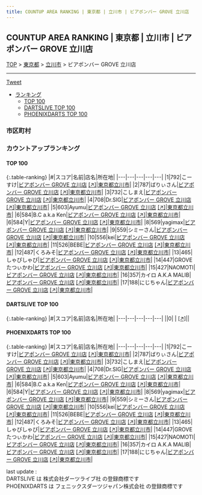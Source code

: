 ```yaml
---
title: COUNTUP AREA RANKING | 東京都 | 立川市 | ビアポンバー GROVE 立川店
---
```

## COUNTUP AREA RANKING | 東京都 | 立川市 | ビアポンバー GROVE 立川店

[TOP](/darts/rank/) > [東京都](/darts/rank/東京都/) > [立川市](/darts/rank/東京都/立川市/) > ビアポンバー GROVE 立川店

___

<a href="https://twitter.com/share?ref_src=twsrc%5Etfw" data-text="COUNTUP AREA RANKING | 東京都立川市ビアポンバー GROVE 立川店" class="twitter-share-button" data-hashtags="DARTSLIVE,PHOENIXDARTS,darts,ダーツ" data-show-count="false">Tweet</a>

* [ランキング](#カウントアップランキング)
    * [TOP 100](#top-100)
    * [DARTSLIVE TOP 100](#dartslive-top-100)
    * [PHOENIXDARTS TOP 100](#phoenixdarts-top-100)

### 市区町村

<ul>

</ul>

### カウントアップランキング

#### TOP 100



{:.table-ranking}
|#|スコア|名前|店名|所在地|
|---|---|---|---|---|
|1|792|<span class="rank-name-pd">こーすけ</span>|<a href="/darts/rank/shops/96516.html">ビアポンバー GROVE 立川店</a> <a href="https://vs.phoenixdarts.com/jp/shop/shopDetailInfo/s_96516?s_seq=96516">[↗]</a>|<a href="/darts/rank/東京都/立川市">東京都立川市</a>|
|2|787|<span class="rank-name-pd">ばりぃさん</span>|<a href="/darts/rank/shops/96516.html">ビアポンバー GROVE 立川店</a> <a href="https://vs.phoenixdarts.com/jp/shop/shopDetailInfo/s_96516?s_seq=96516">[↗]</a>|<a href="/darts/rank/東京都/立川市">東京都立川市</a>|
|3|732|<span class="rank-name-pd">こしまえ</span>|<a href="/darts/rank/shops/96516.html">ビアポンバー GROVE 立川店</a> <a href="https://vs.phoenixdarts.com/jp/shop/shopDetailInfo/s_96516?s_seq=96516">[↗]</a>|<a href="/darts/rank/東京都/立川市">東京都立川市</a>|
|4|708|<span class="rank-name-pd">Dr.SIG</span>|<a href="/darts/rank/shops/96516.html">ビアポンバー GROVE 立川店</a> <a href="https://vs.phoenixdarts.com/jp/shop/shopDetailInfo/s_96516?s_seq=96516">[↗]</a>|<a href="/darts/rank/東京都/立川市">東京都立川市</a>|
|5|603|<span class="rank-name-pd">Ayumu</span>|<a href="/darts/rank/shops/96516.html">ビアポンバー GROVE 立川店</a> <a href="https://vs.phoenixdarts.com/jp/shop/shopDetailInfo/s_96516?s_seq=96516">[↗]</a>|<a href="/darts/rank/東京都/立川市">東京都立川市</a>|
|6|584|<span class="rank-name-pd">B.C a.k.a Ken</span>|<a href="/darts/rank/shops/96516.html">ビアポンバー GROVE 立川店</a> <a href="https://vs.phoenixdarts.com/jp/shop/shopDetailInfo/s_96516?s_seq=96516">[↗]</a>|<a href="/darts/rank/東京都/立川市">東京都立川市</a>|
|6|584|<span class="rank-name-pd">Y</span>|<a href="/darts/rank/shops/96516.html">ビアポンバー GROVE 立川店</a> <a href="https://vs.phoenixdarts.com/jp/shop/shopDetailInfo/s_96516?s_seq=96516">[↗]</a>|<a href="/darts/rank/東京都/立川市">東京都立川市</a>|
|8|569|<span class="rank-name-pd">yagimax</span>|<a href="/darts/rank/shops/96516.html">ビアポンバー GROVE 立川店</a> <a href="https://vs.phoenixdarts.com/jp/shop/shopDetailInfo/s_96516?s_seq=96516">[↗]</a>|<a href="/darts/rank/東京都/立川市">東京都立川市</a>|
|9|559|<span class="rank-name-pd">シミーさん</span>|<a href="/darts/rank/shops/96516.html">ビアポンバー GROVE 立川店</a> <a href="https://vs.phoenixdarts.com/jp/shop/shopDetailInfo/s_96516?s_seq=96516">[↗]</a>|<a href="/darts/rank/東京都/立川市">東京都立川市</a>|
|10|556|<span class="rank-name-pd">kei</span>|<a href="/darts/rank/shops/96516.html">ビアポンバー GROVE 立川店</a> <a href="https://vs.phoenixdarts.com/jp/shop/shopDetailInfo/s_96516?s_seq=96516">[↗]</a>|<a href="/darts/rank/東京都/立川市">東京都立川市</a>|
|11|526|<span class="rank-name-pd">BEBE</span>|<a href="/darts/rank/shops/96516.html">ビアポンバー GROVE 立川店</a> <a href="https://vs.phoenixdarts.com/jp/shop/shopDetailInfo/s_96516?s_seq=96516">[↗]</a>|<a href="/darts/rank/東京都/立川市">東京都立川市</a>|
|12|487|<span class="rank-name-pd">くろみそ</span>|<a href="/darts/rank/shops/96516.html">ビアポンバー GROVE 立川店</a> <a href="https://vs.phoenixdarts.com/jp/shop/shopDetailInfo/s_96516?s_seq=96516">[↗]</a>|<a href="/darts/rank/東京都/立川市">東京都立川市</a>|
|13|465|<span class="rank-name-pd">しゃぴしゃぴ</span>|<a href="/darts/rank/shops/96516.html">ビアポンバー GROVE 立川店</a> <a href="https://vs.phoenixdarts.com/jp/shop/shopDetailInfo/s_96516?s_seq=96516">[↗]</a>|<a href="/darts/rank/東京都/立川市">東京都立川市</a>|
|14|447|<span class="rank-name-pd">GROVEたつぃかわ</span>|<a href="/darts/rank/shops/96516.html">ビアポンバー GROVE 立川店</a> <a href="https://vs.phoenixdarts.com/jp/shop/shopDetailInfo/s_96516?s_seq=96516">[↗]</a>|<a href="/darts/rank/東京都/立川市">東京都立川市</a>|
|15|427|<span class="rank-name-pd">NAOMOTI</span>|<a href="/darts/rank/shops/96516.html">ビアポンバー GROVE 立川店</a> <a href="https://vs.phoenixdarts.com/jp/shop/shopDetailInfo/s_96516?s_seq=96516">[↗]</a>|<a href="/darts/rank/東京都/立川市">東京都立川市</a>|
|16|357|<span class="rank-name-pd">カイロ A.K.A MALIB</span>|<a href="/darts/rank/shops/96516.html">ビアポンバー GROVE 立川店</a> <a href="https://vs.phoenixdarts.com/jp/shop/shopDetailInfo/s_96516?s_seq=96516">[↗]</a>|<a href="/darts/rank/東京都/立川市">東京都立川市</a>|
|17|188|<span class="rank-name-pd">にじちゃん</span>|<a href="/darts/rank/shops/96516.html">ビアポンバー GROVE 立川店</a> <a href="https://vs.phoenixdarts.com/jp/shop/shopDetailInfo/s_96516?s_seq=96516">[↗]</a>|<a href="/darts/rank/東京都/立川市">東京都立川市</a>|


#### DARTSLIVE TOP 100



{:.table-ranking}
|#|スコア|名前|店名|所在地|
|---|---|---|---|---|
||0|<span class="rank-name-dl"> </span>|<a href="/darts/rank/shops/.html"></a> <a href="">[↗]</a>|<a href="/darts/rank//"></a>|


#### PHOENIXDARTS TOP 100



{:.table-ranking}
|#|スコア|名前|店名|所在地|
|---|---|---|---|---|
|1|792|<span class="rank-name-pd">こーすけ</span>|<a href="/darts/rank/shops/96516.html">ビアポンバー GROVE 立川店</a> <a href="https://vs.phoenixdarts.com/jp/shop/shopDetailInfo/s_96516?s_seq=96516">[↗]</a>|<a href="/darts/rank/東京都/立川市">東京都立川市</a>|
|2|787|<span class="rank-name-pd">ばりぃさん</span>|<a href="/darts/rank/shops/96516.html">ビアポンバー GROVE 立川店</a> <a href="https://vs.phoenixdarts.com/jp/shop/shopDetailInfo/s_96516?s_seq=96516">[↗]</a>|<a href="/darts/rank/東京都/立川市">東京都立川市</a>|
|3|732|<span class="rank-name-pd">こしまえ</span>|<a href="/darts/rank/shops/96516.html">ビアポンバー GROVE 立川店</a> <a href="https://vs.phoenixdarts.com/jp/shop/shopDetailInfo/s_96516?s_seq=96516">[↗]</a>|<a href="/darts/rank/東京都/立川市">東京都立川市</a>|
|4|708|<span class="rank-name-pd">Dr.SIG</span>|<a href="/darts/rank/shops/96516.html">ビアポンバー GROVE 立川店</a> <a href="https://vs.phoenixdarts.com/jp/shop/shopDetailInfo/s_96516?s_seq=96516">[↗]</a>|<a href="/darts/rank/東京都/立川市">東京都立川市</a>|
|5|603|<span class="rank-name-pd">Ayumu</span>|<a href="/darts/rank/shops/96516.html">ビアポンバー GROVE 立川店</a> <a href="https://vs.phoenixdarts.com/jp/shop/shopDetailInfo/s_96516?s_seq=96516">[↗]</a>|<a href="/darts/rank/東京都/立川市">東京都立川市</a>|
|6|584|<span class="rank-name-pd">B.C a.k.a Ken</span>|<a href="/darts/rank/shops/96516.html">ビアポンバー GROVE 立川店</a> <a href="https://vs.phoenixdarts.com/jp/shop/shopDetailInfo/s_96516?s_seq=96516">[↗]</a>|<a href="/darts/rank/東京都/立川市">東京都立川市</a>|
|6|584|<span class="rank-name-pd">Y</span>|<a href="/darts/rank/shops/96516.html">ビアポンバー GROVE 立川店</a> <a href="https://vs.phoenixdarts.com/jp/shop/shopDetailInfo/s_96516?s_seq=96516">[↗]</a>|<a href="/darts/rank/東京都/立川市">東京都立川市</a>|
|8|569|<span class="rank-name-pd">yagimax</span>|<a href="/darts/rank/shops/96516.html">ビアポンバー GROVE 立川店</a> <a href="https://vs.phoenixdarts.com/jp/shop/shopDetailInfo/s_96516?s_seq=96516">[↗]</a>|<a href="/darts/rank/東京都/立川市">東京都立川市</a>|
|9|559|<span class="rank-name-pd">シミーさん</span>|<a href="/darts/rank/shops/96516.html">ビアポンバー GROVE 立川店</a> <a href="https://vs.phoenixdarts.com/jp/shop/shopDetailInfo/s_96516?s_seq=96516">[↗]</a>|<a href="/darts/rank/東京都/立川市">東京都立川市</a>|
|10|556|<span class="rank-name-pd">kei</span>|<a href="/darts/rank/shops/96516.html">ビアポンバー GROVE 立川店</a> <a href="https://vs.phoenixdarts.com/jp/shop/shopDetailInfo/s_96516?s_seq=96516">[↗]</a>|<a href="/darts/rank/東京都/立川市">東京都立川市</a>|
|11|526|<span class="rank-name-pd">BEBE</span>|<a href="/darts/rank/shops/96516.html">ビアポンバー GROVE 立川店</a> <a href="https://vs.phoenixdarts.com/jp/shop/shopDetailInfo/s_96516?s_seq=96516">[↗]</a>|<a href="/darts/rank/東京都/立川市">東京都立川市</a>|
|12|487|<span class="rank-name-pd">くろみそ</span>|<a href="/darts/rank/shops/96516.html">ビアポンバー GROVE 立川店</a> <a href="https://vs.phoenixdarts.com/jp/shop/shopDetailInfo/s_96516?s_seq=96516">[↗]</a>|<a href="/darts/rank/東京都/立川市">東京都立川市</a>|
|13|465|<span class="rank-name-pd">しゃぴしゃぴ</span>|<a href="/darts/rank/shops/96516.html">ビアポンバー GROVE 立川店</a> <a href="https://vs.phoenixdarts.com/jp/shop/shopDetailInfo/s_96516?s_seq=96516">[↗]</a>|<a href="/darts/rank/東京都/立川市">東京都立川市</a>|
|14|447|<span class="rank-name-pd">GROVEたつぃかわ</span>|<a href="/darts/rank/shops/96516.html">ビアポンバー GROVE 立川店</a> <a href="https://vs.phoenixdarts.com/jp/shop/shopDetailInfo/s_96516?s_seq=96516">[↗]</a>|<a href="/darts/rank/東京都/立川市">東京都立川市</a>|
|15|427|<span class="rank-name-pd">NAOMOTI</span>|<a href="/darts/rank/shops/96516.html">ビアポンバー GROVE 立川店</a> <a href="https://vs.phoenixdarts.com/jp/shop/shopDetailInfo/s_96516?s_seq=96516">[↗]</a>|<a href="/darts/rank/東京都/立川市">東京都立川市</a>|
|16|357|<span class="rank-name-pd">カイロ A.K.A MALIB</span>|<a href="/darts/rank/shops/96516.html">ビアポンバー GROVE 立川店</a> <a href="https://vs.phoenixdarts.com/jp/shop/shopDetailInfo/s_96516?s_seq=96516">[↗]</a>|<a href="/darts/rank/東京都/立川市">東京都立川市</a>|
|17|188|<span class="rank-name-pd">にじちゃん</span>|<a href="/darts/rank/shops/96516.html">ビアポンバー GROVE 立川店</a> <a href="https://vs.phoenixdarts.com/jp/shop/shopDetailInfo/s_96516?s_seq=96516">[↗]</a>|<a href="/darts/rank/東京都/立川市">東京都立川市</a>|


<div class="footer border-top border-gray-light mt-5 pt-3 text-right text-gray">
    last update : <span style="font-weight: italic" id="foot_last_modified"></span><br />
    DARTSLIVE は 株式会社ダーツライブ社 の登録商標です<br />
    PHOENIXDARTS は フェニックスダーツジャパン株式会社 の登録商標です<br />
</div>

<script src="https://cdnjs.cloudflare.com/ajax/libs/jquery.tablesorter/2.31.3/js/jquery.tablesorter.min.js" integrity="sha512-qzgd5cYSZcosqpzpn7zF2ZId8f/8CHmFKZ8j7mU4OUXTNRd5g+ZHBPsgKEwoqxCtdQvExE5LprwwPAgoicguNg==" crossorigin="anonymous" referrerpolicy="no-referrer"></script>
<link rel="stylesheet" href="https://cdnjs.cloudflare.com/ajax/libs/jquery.tablesorter/2.31.3/css/theme.default.min.css" integrity="sha512-wghhOJkjQX0Lh3NSWvNKeZ0ZpNn+SPVXX1Qyc9OCaogADktxrBiBdKGDoqVUOyhStvMBmJQ8ZdMHiR3wuEq8+w==" crossorigin="anonymous" referrerpolicy="no-referrer" />
<script>
$(function() {
    $(".table-ranking").tablesorter({sortList:[[0, 0]]});
    $("#foot_last_modified").text(formatDate(new Date(document.lastModified), 'yyyy-MM-dd HH:mm:ss'));
});
</script>

<script async src="https://platform.twitter.com/widgets.js" charset="utf-8"></script>